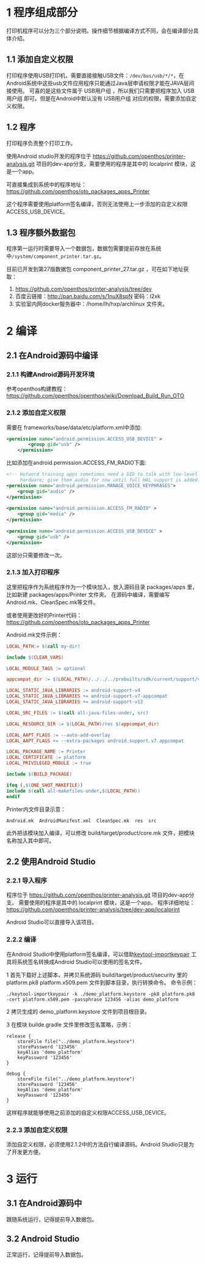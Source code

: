 # 1 程序组成部分

打印机程序可以分为三个部分说明。操作细节根据编译方式不同，会在编译部分具体介绍。

## 1.1 添加自定义权限

打印程序使用USB打印机，需要直接接触USB文件：`/dev/bus/usb/*/*`，在Android系统中这些usb文件应用程序只能通过Java层申请权限才能在JAVA层间接使用。
可喜的是这些文件属于 USB用户组 ，所以我们只需要把程序加入 USB用户组 即可。但是在Android中默认没有 USB用户组 对应的权限，需要添加自定义权限。

## 1.2 程序

打印程序负责整个打印工作。

使用Android studio开发的程序位于 https://github.com/openthos/printer-analysis.git 项目的dev-app分支。需要使用的程序是其中的 localprint 模块，这是一个app。

可直接集成到系统中的程序地址：https://github.com/openthos/oto_packages_apps_Printer

这个程序需要使用platform签名编译，否则无法使用上一步添加的自定义权限ACCESS_USB_DEVICE。

## 1.3 程序额外数据包

程序第一运行时需要导入一个数据包，数据包需要提前存放在系统中`/system/component_printer.tar.gz`。

目前已开发到第27版数据包 component_printer_27.tar.gz ，可在如下地址获取：

1. https://github.com/openthos/printer-analysis/tree/dev
2. 百度云链接：http://pan.baidu.com/s/1nuX8spN 密码：l2xk
3. 实验室内网docker服务器中：/home/lh/hxp/archlinux 文件夹。

# 2 编译

## 2.1 在Android源码中编译

### 2.1.1 构建Android源码开发环境

参考openthos构建教程： https://github.com/openthos/openthos/wiki/Download_Build_Run_OTO

### 2.1.2 添加自定义权限

需要在 frameworks/base/data/etc/platform.xml中添加:
``` xml
<permission name="android.permission.ACCESS_USB_DEVICE" >
        <group gid="usb" />
    </permission>
```
比如添加在android.permission.ACCESS_FM_RADIO下面:
``` xml
<!-- Hotword training apps sometimes need a GID to talk with low-level
     hardware; give them audio for now until full HAL support is added. -->
<permission name="android.permission.MANAGE_VOICE_KEYPHRASES">
    <group gid="audio" />
</permission>
 
<permission name="android.permission.ACCESS_FM_RADIO" >
    <group gid="media" />
</permission>
 
<permission name="android.permission.ACCESS_USB_DEVICE" >
    <group gid="usb" />
</permission>
```
这部分只需要修改一次。

### 2.1.3 加入打印程序

这里把程序作为系统程序作为一个模块加入，放入源码目录 packages/apps 里，比如新建 packages/apps/Printer 文件夹。
在源码中编译，需要编写Android.mk、CleanSpec.mk等文件。

或者使用更改好的Printer代码：https://github.com/openthos/oto_packages_apps_Printer

Android.mk文件示例：
``` makefile
LOCAL_PATH:= $(call my-dir)

include $(CLEAR_VARS)

LOCAL_MODULE_TAGS := optional

appcompat_dir := $(LOCAL_PATH)/../../../prebuilts/sdk/current/support/v7/appcompat/res

LOCAL_STATIC_JAVA_LIBRARIES := android-support-v4
LOCAL_STATIC_JAVA_LIBRARIES += android-support-v7-appcompat
LOCAL_STATIC_JAVA_LIBRARIES += android-support-v13

LOCAL_SRC_FILES := $(call all-java-files-under, src)

LOCAL_RESOURCE_DIR := $(LOCAL_PATH)/res $(appcompat_dir)

LOCAL_AAPT_FLAGS := --auto-add-overlay
LOCAL_AAPT_FLAGS += --extra-packages android.support.v7.appcompat

LOCAL_PACKAGE_NAME := Printer
LOCAL_CERTIFICATE := platform
LOCAL_PRIVILEGED_MODULE := true

include $(BUILD_PACKAGE)

ifeq (,$(ONE_SHOT_MAKEFILE))
include $(call all-makefiles-under,$(LOCAL_PATH))
endif

```

Printer内文件目录示意：
```
Android.mk  AndroidManifest.xml  CleanSpec.mk  res  src
```

此外把该模块加入编译，可以修改 build/target/product/core.mk 文件，把模块名称加入其中即可。

## 2.2 使用Android Studio

### 2.2.1 导入程序

程序位于 https://github.com/openthos/printer-analysis.git 项目的dev-app分支。
需要使用的程序是其中的 localprint 模块，这是一个app。
程序详细地址： https://github.com/openthos/printer-analysis/tree/dev-app/localprint

Android Studio可以直接导入该项目。

### 2.2.2 编译

在Android Studio中使用platform签名编译，可以借助[keytool-importkeypair](https://github.com/getfatday/keytool-importkeypair) 工具将系统签名转换成Android Studio可以使用的签名文件。

1 首先下载好上述脚本，并拷贝系统源码 build/target/product/security 里的 platform.pk8 platform.x509.pem 文件到脚本目录，执行转换命令。
命令示例：
```
./keytool-importkeypair -k ./demo_platform.keystore -pk8 platform.pk8 -cert platform.x509.pem -passphrase 123456 -alias demo_platform
```

2 拷贝生成的 demo_platform.keystore 文件到项目根目录。

3 在模块 builde.gradle 文件里修改签名策略，示例：
```
release {
    storeFile file("../demo_platform.keystore")
    storePassword '123456'
    keyAlias 'demo_platform'
    keyPassword '123456'
}

debug {
    storeFile file("../demo_platform.keystore")
    storePassword '123456'
    keyAlias 'demo_platform'
    keyPassword '123456'
}
```

这样程序就能够使用之前添加的自定义权限ACCESS_USB_DEVICE。

### 2.2.3 添加自定义权限

添加自定义权限，必须使用2.1.2中的方法自行编译源码。Android Studio只是为了开发更方便。

# 3 运行

## 3.1 在Android源码中

跟随系统运行，记得提前导入数据包。

## 3.2 Android Studio

正常运行，记得提前导入数据包。



